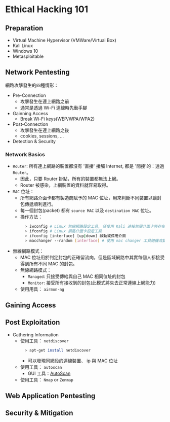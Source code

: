# Ethical Hacking 101

## Preparation

  * Virtual Machine Hypervisor (VMWare/Virtual Box)
  * Kali Linux
  * Windows 10
  * Metasploitable

## Network Pentesting
網路攻擊發生的四種情形：
  * Pre-Connection
    * 攻擊發生在連上網路之前
    * 通常是透過 Wi-Fi 連線時先動手腳
  * Gainning Access
    * Break Wi-Fi keys(WEP/WPA/WPA2)
  * Post-Connection
    * 攻擊發生在連上網路之後
    * cookies, sessions, ...
  * Detection & Security

### Network Basics
  * ``Router``: 所有連上網路的裝置都沒有 '直接' 接觸 Internet, 都是 '間接'的：透過 ``Router``。
    * 因此，只要 Router 掛點，所有的裝置都無法上網。
    * Router 被感染，上網裝置的資料就容易取得。
  * ``MAC`` 位址：
    * 所有網路介面卡都有製造商賦予的 MAC 位址，用來判斷不同裝置以讓封包傳遞順利進行。
    * 每一個封包(packet) 都有 ``source MAC`` 以及 ``destination MAC`` 位址。
    * 操作方法：
      ```sh
        > iwconfig # Linux 無線網路設定工具, 僅使用 Kali 連接無限介面卡時存在
        > ifconfig # Linux 網路介面卡設定工具
        > ifconfig [interface] [up|down] 啟動或停用介面
        > macchanger --random [interface] # 使用 mac changer 工具隨機改變介面 MAC 位址
      ```
  * 無線網路模式：
    * MAC 位址用於判定封包的正確留流向，但是區域網路中其實每個人都接受得到所有不同 MAC 的封包。
    * 無線網路模式：
      * ``Managed``: 只接受傳給與自己 MAC 相同位址的封包
      * ``Monitor``: 接受所有接收到的封包(此模式將失去正常連線上網能力)
    * 使用用具： ``airmon-ng``


## Gaining Access

## Post Exploitation

  * Gathering Information
    * 使用工具： ``netdiscover``
      ```sh
        > apt-get install netdiscover
      ```
      * 可以發現同網段的連線裝置、 ip 與 MAC 位址
    * 使用工具： ``autoscan``
      * GUI 工具：[AutoScan](http://autoscan-network.com/)
    * 使用工具： ``Nmap`` or ``Zenmap``

## Web Application Pentesting

## Security & Mitigation

